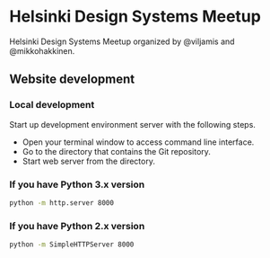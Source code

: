 # Helsinki Design Systems Meetup

Helsinki Design Systems Meetup organized by @viljamis and @mikkohakkinen.

## Website development

### Local development

Start up development environment server with the following steps.

- Open your terminal window to access command line interface.
- Go to the directory that contains the Git repository.
- Start web server from the directory.

### If you have Python 3.x version

```sh
python -m http.server 8000
```

### If you have Python 2.x version

```sh
python -m SimpleHTTPServer 8000
```

